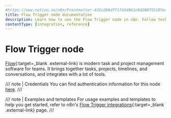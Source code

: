 ```yaml
---
#https://www.notion.so/n8n/Frontmatter-432c2b8dff1f43d4b1c8d20075510fe4
title: Flow Trigger node documentation
description: Learn how to use the Flow Trigger node in n8n. Follow technical documentation to integrate Flow Trigger node into your workflows.
contentType: [integration, reference]
---
```


# Flow Trigger node

[Flow](https://www.getflow.com/){:target=_blank .external-link} is modern task and project management software for teams. It brings together tasks, projects, timelines, and conversations, and integrates with a lot of tools.

/// note | Credentials
You can find authentication information for this node [here](/integrations/builtin/credentials/flow.md).
///

///  note  | Examples and templates
For usage examples and templates to help you get started, refer to n8n's [Flow Trigger integrations](https://n8n.io/integrations/flow-trigger/){:target=_blank .external-link} page.
///
